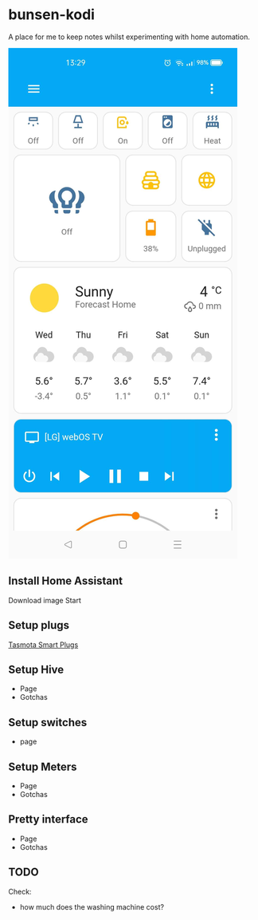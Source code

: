 # bunsen-kodi

A place for me to keep notes whilst experimenting with home automation.

![image of home assistant on phone](images/phone-screenshot_2023-01-24.jpg "Home Assistant phone interface")

## Install Home Assistant

Download image
Start

## Setup plugs

[Tasmota Smart Plugs](./ha-tasmota-plugs.md)

## Setup Hive

* Page
* Gotchas

## Setup switches

* page

## Setup Meters

* Page
* Gotchas

## Pretty interface

* Page
* Gotchas

## TODO

Check:

* how much does the washing machine cost?

